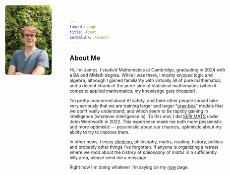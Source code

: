 ```yaml
---
layout: page
title: About
permalink: /about/
---
```


<div style="float: left; margin-right: 15px;">
    <img src="/images/Photo_of_James.jpg" alt="A photo of me" class="about-image">
</div>

## About Me

Hi, I'm James. I studied Mathematics at Cambridge, graduating in 2024 with a BA and MMath degree. While I was there, I mostly enjoyed logic and algebra, although I gained familiarity with virtually all of pure mathematics, and a decent chunk of the purer side of statistical mathematics (when it comes to applied mathematics, my knowledge gets choppier). 

I'm pretty concerned about AI safety, and think other people should take very seriously that we are training larger and larger "[gray-box](/posts/gray-box)" models that we don't really understand, and which seem to be rapidly gaining in intelligence (whatever intelligence is). To this end, I did [SERI MATS](https://www.matsprogram.org/) under John Wentworth in 2022. This experience made me both more pessimistic and more optimistic — pessimistic about our chances, optimistic about my ability to try to improve them.

In other news, I enjoy [climbing](/galleries/climbing_photos), philosophy, maths, reading, history, politics and probably other things I've forgotten. If anyone is organizing a retreat where we *read* about the *history* of *philosophy* of *maths* in a sufficiently hilly area, please send me a message.

Right now I'm doing whatever I'm saying on my [now](/now/) page.


















<style>
.about-image {
    position: absolute;
    top: 0;
    left: 0;
    width: 150px; /* Adjust the width to your preference */
    height: auto; /* Maintain aspect ratio */
    margin: 20px; /* Add some space around the image */
    border-radius: 8px; /* Optional: round the corners */
}
@media (max-width: 600px) {
    .about-image {
        width: 100px; /* Adjust size for smaller screens */
        margin: 10px; /* Reduce margin on smaller screens */
    }
}
</style>